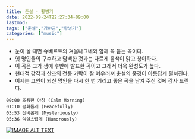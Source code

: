 ```yaml
---
title: 춘설 - 황병기
date: 2022-09-24T22:27:34+09:00
lastmod:
tags: ["춘설","가야금","황병기"]
categories: ["music"]
---
```


* 눈이 올 때면 슈베르트의 겨울나그네와 함께 꼭 듣는 곡이다.
* 옛 명인들의 구수하고 담백한 것과는 다르게 음색이 맑고 청아하다.
* 이 곡은 그가 생애 후반에 발표한 곡이고 그래서 더욱 완성도가 높다.
* 현대적 감각과 산조의 전통 가락이 잘 어우러져 춘설의 풍경이 아름답게 펼쳐진다.
* 이제는 고인이 되신 명인을 다시 한 번 기리고 좋은 곡을 남겨 주신 것에 감사 드린다.

```
00:00 조용한 아침 (Calm Morning)
01:10 평화롭게 (Peacefully)
03:53 신비롭게 (Mysteriously)
05:36 익살스럽게 (Humorously)
```

[![IMAGE ALT TEXT](http://img.youtube.com/vi/Ts2SOQBbTPs/0.jpg)](http://www.youtube.com/watch?v=Ts2SOQBbTPs "Video Title")
